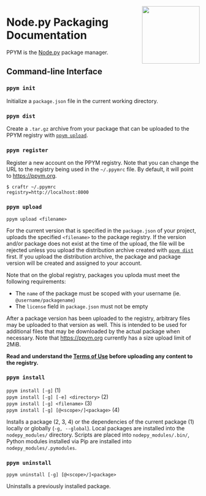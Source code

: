 <img src="https://i.imgur.com/CdzJiFi.png" align="right" width="150px"></img>
# Node.py Packaging Documentation

PPYM is the [Node.py] package manager.

  [Node.py]: https://github.com/nodepy/nodepy

## Command-line Interface

### `ppym init`

Initialize a `package.json` file in the current working directory.

### `ppym dist`

Create a `.tar.gz` archive from your package that can be uploaded to the
PPYM registry with [`ppym upload`](#ppym-upload).

### `ppym register`

Register a new account on the PPYM registry. Note that you can change the
URL to the registry being used in the `~/.ppymrc` file. By default, it will
point to https://ppym.org.

    $ craftr ~/.ppymrc
    registry=http://localhost:8000

### `ppym upload`

`ppym upload <filename>`

For the current version that is specified in the `package.json` of your
project, uploads the specified `<filename>` to the package registry. If the
version and/or package does not exist at the time of the upload, the file
will be rejected unless you upload the distribution archive created with
[`ppym dist`](#ppym-dist) first. If you upload the distribution archive, the
package and package version will be created and assigned to your account.

Note that on the global registry, packages you uploda must meet the following
requirements:

- The `name` of the package must be scoped with your username (ie. `@username/packagename`)
- The `license` field in `package.json` must not be empty

After a package version has been uploaded to the registry, arbitrary files
may be uploaded to that version as well. This is intended to be used for
additional files that may be downloaded by the actual package when necessary.
Note that https://ppym.org currently has a size upload limit of 2MiB.

**Read and understand the [Terms of Use](https://ppym.org/termms) before
uploading any content to the registry.**

### `ppym install`

`ppym install [-g]` (1)<br/>
`ppym install [-g] [-e] <directory>` (2)<br/>
`ppym install [-g] <filename>` (3)<br/>
`ppym install [-g] [@<scope>/]<package>` (4)

Installs a package (2, 3, 4) or the dependencies of the current package (1)
locally or globally (`-g, --global`). Local packages are installed into the
`nodepy_modules/` directory. Scripts are placed into `nodepy_modules/.bin/`,
Python modules installed via Pip are installed into `nodepy_modules/.pymodules`.

### `ppym uninstall`

`ppym uninstall [-g] [@<scope>/]<package>`

Uninstalls a previously installed package.
